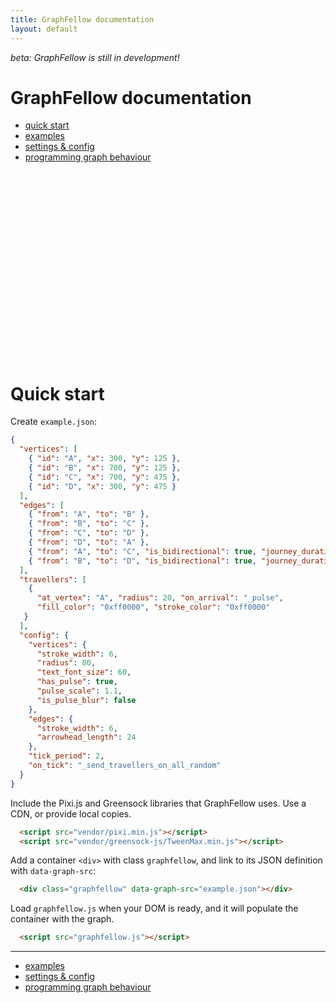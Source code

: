 ```yaml
---
title: GraphFellow documentation
layout: default
---
```


_beta: GraphFellow is still in development!_

# GraphFellow documentation

* [quick start](#quick-start)
* [examples](examples)
* [settings & config](settings)
* [programming graph behaviour](behaviour)

<script src="/vendor/pixi.min.js"></script>
<script src="/vendor/greensock-js/TweenMax.min.js"></script>
<div class="graphfellow" data-graph-src="example-graphs/example.json" style="width:500px;height:300px"></div>
<script src="/graphfellow.js"></script>

# Quick start

Create `example.json`:
```json
{
  "vertices": [
    { "id": "A", "x": 300, "y": 125 },
    { "id": "B", "x": 700, "y": 125 },
    { "id": "C", "x": 700, "y": 475 },
    { "id": "D", "x": 300, "y": 475 }
  ],
  "edges": [
    { "from": "A", "to": "B" },
    { "from": "B", "to": "C" },
    { "from": "C", "to": "D" },
    { "from": "D", "to": "A" },
    { "from": "A", "to": "C", "is_bidirectional": true, "journey_duration": 1.4 },
    { "from": "B", "to": "D", "is_bidirectional": true, "journey_duration": 1.4 }
  ],
  "travellers": [
    {
      "at_vertex": "A", "radius": 20, "on_arrival": "_pulse",
      "fill_color": "0xff0000", "stroke_color": "0xff0000"
   }
  ],
  "config": {
    "vertices": {
      "stroke_width": 6,
      "radius": 80,
      "text_font_size": 60,
      "has_pulse": true,
      "pulse_scale": 1.1,
      "is_pulse_blur": false
    },
    "edges": {
      "stroke_width": 6,
      "arrowhead_length": 24
    },
    "tick_period": 2,
    "on_tick": "_send_travellers_on_all_random"
  }
}
```

Include the Pixi.js and Greensock libraries that GraphFellow uses. Use a CDN, or provide local copies.

```html
  <script src="vendor/pixi.min.js"></script>
  <script src="vendor/greensock-js/TweenMax.min.js"></script>
```

Add a container `<div>` with class `graphfellow`, and link to its JSON definition with `data-graph-src`:

```html
  <div class="graphfellow" data-graph-src="example.json"></div>
```

Load `graphfellow.js` when your DOM is ready, and it will populate the container with the graph.

```html
  <script src="graphfellow.js"></script>
```

---

* [examples](examples)
* [settings & config](settings)
* [programming graph behaviour](behaviour)
